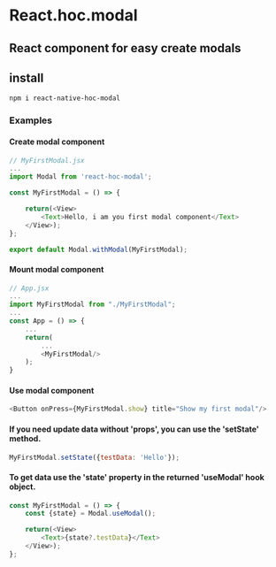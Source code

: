 <h1>React.hoc.modal</h1>

##	React component for easy create modals

## install
```
npm i react-native-hoc-modal
```

### Examples

#### Create modal component
```js
// MyFirstModal.jsx
...
import Modal from 'react-hoc-modal';

const MyFirstModal = () => {

	return(<View>
		<Text>Hello, i am you first modal component</Text>
	</View>);
};

export default Modal.withModal(MyFirstModal);
```

#### Mount modal component
```js
// App.jsx
...
import MyFirstModal from "./MyFirstModal";
...
const App = () => {
	...
	return(
		...
		<MyFirstModal/>
	);
}
```

#### Use modal component
```js
<Button onPress={MyFirstModal.show} title="Show my first modal"/>
```

#### If you need update data without 'props', you can use the 'setState' method.
```js
MyFirstModal.setState({testData: 'Hello'});
```

#### To get data use the 'state' property in the returned 'useModal' hook object.
```js
const MyFirstModal = () => {
	const {state} = Modal.useModal();

	return(<View>
		<Text>{state?.testData}</Text>
	</View>);
};
```